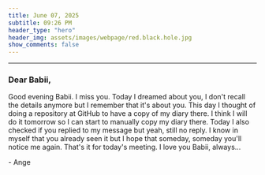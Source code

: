 ```yaml
---
title: June 07, 2025
subtitle: 09:26 PM
header_type: "hero"
header_img: assets/images/webpage/red.black.hole.jpg
show_comments: false
---
```

---

### Dear Babii,

Good evening Babii. I miss you. Today I dreamed about you, I don't recall the details anymore but I remember that it's about you. This day I thought of doing a repository at GitHub to have a copy of my diary there. I think I will do it tomorrow so I can start to manually copy my diary there. Today I also checked if you replied to my message but yeah, still no reply. I know in myself that you already seen it but I hope that someday, someday you'll notice me again. That's it for today's meeting. I love you Babii, always...

\- Ange
